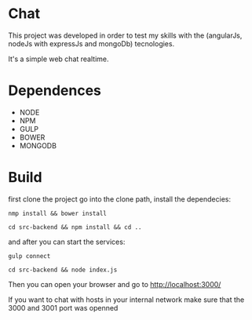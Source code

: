 # Chat

This project was developed in order to test my skills with the (angularJs, nodeJs with expressJs and mongoDb) tecnologies.

It's a simple web chat realtime.

# Dependences

  - NODE
  - NPM
  - GULP
  - BOWER
  - MONGODB

# Build

  first clone the project go into the clone path, install the dependecies:

  `nmp install && bower install`

  `cd src-backend && npm install && cd ..`

  and after you can start the services:

  `gulp connect`

  `cd src-backend && node index.js`

  Then you can open your browser and go to [http://localhost:3000/](http://localhost:3000/)

  If you want to chat with hosts in your internal network make sure that the 3000 and 3001 port was openned
